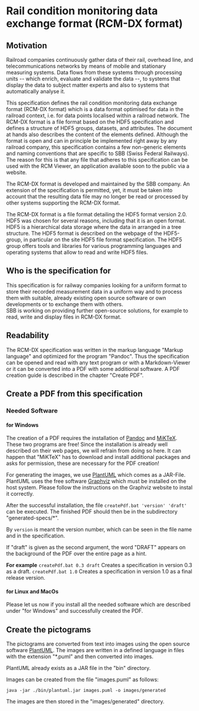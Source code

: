 # Rail condition monitoring data exchange format (RCM-DX format)

## Motivation

Railroad companies continuously gather data of their rail, overhead line, and telecommunications networks by means of mobile and stationary measuring systems. Data flows from these systems through processing units -- which enrich, evaluate and validate the data --, to systems that display the data to subject matter experts and also to systems that automatically analyse it.

This specification defines the rail condition monitoring data exchange format (RCM-DX format) which is a data format optimised for data in the railroad context, i.e. for data points localised within a railroad network. The RCM-DX format is a file format based on the HDF5 specification and defines a structure of HDF5 groups, datasets, and attributes. The document at hands also describes the content of the elements defined. Although the format is open and can in principle be implemented right away by any railroad company, this specification contains a few non-generic elements and naming conventions that are specific to SBB (Swiss Federal Railways). The reason for this is that any file that adheres to this specification can be used with the RCM Viewer, an application available soon to the public via a website.

The RCM-DX format is developed and maintained by the SBB company. An extension of the specification is permitted, yet, it must be taken into account that the resulting data file may no longer be read or processed by other systems supporting the RCM-DX format.

The RCM-DX format is a file format detailing the HDF5 format version 2.0. HDF5 was chosen for several reasons, including that it is an open format. HDF5 is a hierarchical data storage where the data in arranged in a tree structure. The HDF5 format is described on the webpage of the HDF5-group, in particular on the site HDF5 file format specification. The HDF5 group offers tools and libraries for various programming languages and operating systems that allow to read and write HDF5 files.

## Who is the specification for

This specification is for railway companies looking for a uniform format to store their recorded measurement data in a uniform way and to process them with suitable, already existing open source software or own developments or to exchange them with others.  
SBB is working on providing further open-source solutions, for example to read, write and display files in RCM-DX format.

## Readability

The RCM-DX specification was written in the markup language "Markup language" and optimized for the program "Pandoc". Thus the specification can be opened and read with any text program or with a Markdown-Viewer or it can be converted into a PDF with some additional software. A PDF creation guide is described in the chapter "Create PDF".

## Create a PDF from this specification

### Needed Software

#### for Windows

The creation of a PDF requires the installation of [Pandoc](https://pandoc.org/installing.html) and [MiKTeX](https://miktex.org/). These two programs are free! Since the installation is already well described on their web pages, we will refrain from doing so here. It can happen that "MiKTeX" has to download and install additional packages and asks for permission, these are necessary for the PDF creation!

For generating the images, we use [PlantUML](https://plantuml.com/de/) which comes as a JAR-File. PlantUML uses the free software [Graphviz](https://www.graphviz.org/) which must be installed on the host system. Please follow the instructions on the Graphviz website to instal it correctly.

After the successful installation, the file `createPdf.bat 'version' 'draft'` can be executed. The finished PDF should then be in the subdirectory "generated-specs/*".

By `version` is meant the version number, which can be seen in the file name and in the specification.

If "draft" is given as the second argument, the word "DRAFT" appears on the background of the PDF over the entire page as a hint.

**For example**
`createPdf.bat 0.3 draft` Creates a specification in version 0.3 as a draft.
`createPdf.bat 1.0` Creates a specification in version 1.0 as a final release version.

#### for Linux and MacOs

Please let us now if you install all the needed software which are described under "for Windows" and successfully created the PDF.

## Create the pictograms

The pictograms are converted from text into images using the open source software [PlantUML](https://plantuml.com/de/). The images are written in a defined language in files with the extension "*.puml" and then converted into images.

PlantUML already exists as a JAR file in the "bin" directory.

Images can be created from the file "images.puml" as follows:

``` batch
java -jar ./bin/plantuml.jar images.puml -o images/generated
```

The images are then stored in the "images/generated" directory.

